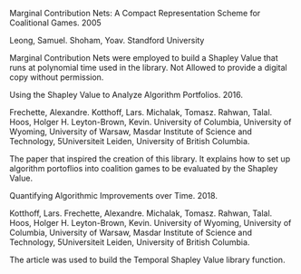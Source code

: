 Marginal Contribution Nets: A Compact Representation Scheme for Coalitional Games. 2005

Leong, Samuel. Shoham, Yoav. Standford University

Marginal Contribution Nets were employed to build a Shapley Value that runs at polynomial time used in the library. Not Allowed to provide a digital copy without permission. 

Using the Shapley Value to Analyze Algorithm Portfolios. 2016.

Frechette, Alexandre. Kotthoff, Lars. Michalak, Tomasz. Rahwan, Talal. Hoos, Holger H. Leyton-Brown, Kevin. University of Columbia, University of Wyoming, University of Warsaw, Masdar Institute of Science and Technology, 5Universiteit Leiden, University of British Columbia.

The paper that inspired the creation of this library. It explains how to set up algorithm portoflios into coalition games to be evaluated by the Shapley Value.

Quantifying Algorithmic Improvements over Time. 2018.

Kotthoff, Lars. Frechette, Alexandre. Michalak, Tomasz. Rahwan, Talal. Hoos, Holger H. Leyton-Brown, Kevin. University of Wyoming, University of Columbia, University of Warsaw, Masdar Institute of Science and Technology, 5Universiteit Leiden, University of British Columbia.

The article was used to build the Temporal Shapley Value library function.


